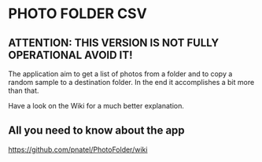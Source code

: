 # PHOTO FOLDER CSV 

## ATTENTION: THIS VERSION IS NOT FULLY OPERATIONAL AVOID IT!

The application aim to get a list of photos from a folder and to copy a random sample to a destination folder. In the end it accomplishes a bit more than that.

Have a look on the Wiki for a much better explanation.

## All you need to know about the app

<https://github.com/pnatel/PhotoFolder/wiki>


